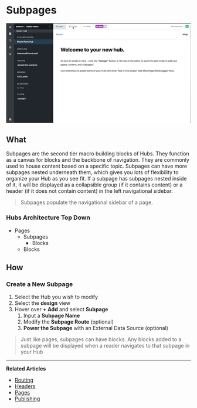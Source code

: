 # Subpages 

![Create Subpage](https://github.com/stoplightio/docs/blob/develop/assets/gifs/hubs-create-subpage.gif?raw=true)

## What
Subpages are the second tier macro building blocks of Hubs. They function as a canvas for blocks and the backbone of navigation. They are commonly used to house content based on a specific topic.  Subpages can have more subpages nested underneath them, which gives you lots of flexibility to organize your Hub as you see fit. If a subpage has subpages nested inside of it, it will be displayed as a collapsible group (if it contains content) or a header (if it does not contain content) in the left navigational sidebar. 

>Subpages populate the navigational sidebar of a page.

### Hubs Architecture Top Down
- Pages 
    - Subpages 
        - Blocks
    - Blocks  

## How 

### Create a New Subpage 

1. Select the Hub you wish to modify 
2. Select the **design** view 
3. Hover over **+ Add** and select **Subpage**
    1. Input a **Subpage Name** 
    2. Modify the **Subpage Route** (optional) 
    3. **Power the Subpage** with an External Data Source (optional) 


>Just like pages, subpages can have blocks. Any blocks added to a subpage will be displayed when a reader navigates to that subpage in your Hub

---
**Related Articles**
- [Routing](/documentation/getting-started/routing)
- [Headers](/documentation/getting-started/header-footer)
- [Pages](/documentation/getting-started/pages)
- [Publishing](/documentation/publishing)
